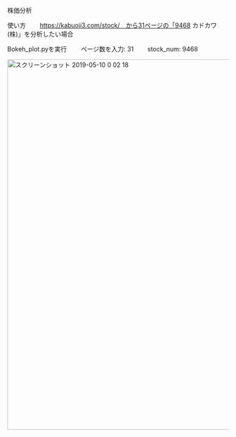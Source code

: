 株価分析　　

使い方　　
https://kabuoji3.com/stock/　から31ページの「9468 カドカワ(株)」を分析したい場合　　

Bokeh_plot.pyを実行　　
ページ数を入力: 31　　
stock_num: 9468  

<img width="842" alt="スクリーンショット 2019-05-10 0 02 18" src="https://user-images.githubusercontent.com/46915125/57464414-a5ef0f00-72b7-11e9-8238-f47569b7a915.png">
